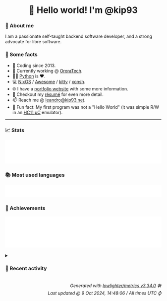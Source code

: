 <!-- README template, populated using this action:
     https://github.com/kip93/kip93/blob/main/.github/workflows/readme.yml. -->

<h1 align="center">👋 Hello world! I'm @kip93</h1> <!-- LOGIN => username -->

### 👤 About me

I am a passionate self-taught backend software developer, and a strong advocate for libre software.


### 💬 Some facts

* 📅 Coding since 2013.
* 💼 Currently working @ [OroraTech](https://ororatech.com/).
* 👨‍💻 [Python](https://github.com/search?q=user%3Akip93&l=python) is ❤️. <!-- LOGIN => username -->
* 💻 [NixOS](https://github.com/NixOS/) /
     [Awesome](https://github.com/awesomeWM/) /
     [kitty](https://github.com/kovidgoyal/kitty/) /
     [xonsh](https://github.com/xonsh/).
* 🌐 I have a [portfolio website](https://kip93.net/) with some more information.
* 📝 Checkout my [résumé](https://kip93.net/resume/) for even more detail.
* 📫 Reach me @ [leandro@kip93.net](mailto:leandro@kip93.net).
* 🎲 Fun fact: My first program was not a "Hello World" (it was simple R/W in an [HC11 µC](https://en.wikipedia.org/wiki/68HC11) emulator).


-----------------------------------------------------------------------------------------------------------------------


### 📈 Stats

![](./stats.svg)


### 📚 Most used languages <!-- by percentage, in decreasing order -->

![](./languages.svg)


### 🏅 Achievements

![](./achievements.svg)


<details> <!-- Last activity -->
<!-- Almost verbatim copy of https://github.com/lowlighter/metrics/blob/latest/source/templates/markdown/partials/activity.ejs, but restructured to be foldable. -->
<summary><h3>📰 Recent activity</h3></summary>

* 💬 Commented on [#293002 python311Packages.flask-simpleldap: init at 2.0.0](https://github.com/NixOS/nixpkgs/pull/293002) from [NixOS/nixpkgs](https://github.com/NixOS/nixpkgs)
  * *On 8 Oct 2024, 22:53:25*
* 🔍 Reviewed [#293002 python311Packages.flask-simpleldap: init at 2.0.0](https://github.com/NixOS/nixpkgs/pull/293002) in [NixOS/nixpkgs](https://github.com/NixOS/nixpkgs)
  * *On 8 Oct 2024, 22:53:25*
* ➡️ Pushed 1 commit in [kip93/nixpkgs](https://github.com/kip93/nixpkgs) on branch `chore/add-flask-simpleldap`
  * [#34d4a3a](https://github.com/kip93/nixpkgs/commit/34d4a3a) python311Packages.flask-simpleldap: init at 2.0.0
  * *On 8 Oct 2024, 22:53:10*
* ➡️ Pushed 10000 commits in [kip93/nixpkgs](https://github.com/kip93/nixpkgs) on branch `chore/add-flask-simpleldap`
  * [#e769510](https://github.com/kip93/nixpkgs/commit/e769510) smbclient-ng: 2.1.5 -&gt; 2.1.6
  * [#35b3400](https://github.com/kip93/nixpkgs/commit/35b3400) nu_scripts: 0-unstable-2024-09-26 -&gt; 0-unstable-2024-10-03 (#346644)
  * [#bb1e5d8](https://github.com/kip93/nixpkgs/commit/bb1e5d8) rio: Restrict test execution inside nixosTests for Linux devices (#345722)
  * [#e6413a4](https://github.com/kip93/nixpkgs/commit/e6413a4) s3ql: 5.2.1 -&gt; 5.2.2 (#346641)
  * [#6e9b3cb](https://github.com/kip93/nixpkgs/commit/6e9b3cb) qownnotes: 24.9.7 -&gt; 24.9.8 (#346634)
  * [#73bb6e0](https://github.com/kip93/nixpkgs/commit/73bb6e0) python312Packages.oelint-parser: 5.0.0 -&gt; 5.1.0 (#346597)
  * [#da5f025](https://github.com/kip93/nixpkgs/commit/da5f025) python312Packages.nvidia-ml-py: 12.555.43 -&gt; 12.560.30
  * [#630a79b](https://github.com/kip93/nixpkgs/commit/630a79b) lxgw-neoxihei: 1.206 -&gt; 1.207 (#346598)
  * [#83129b8](https://github.com/kip93/nixpkgs/commit/83129b8) stc-cli: 1.5 -&gt; 1.5.3 (#346600)
  * [#22e0ae0](https://github.com/kip93/nixpkgs/commit/22e0ae0) ngtcp2-gnutls: 1.7.0 -&gt; 1.8.0
  * [#ff10d04](https://github.com/kip93/nixpkgs/commit/ff10d04) civo: 1.0.91 -&gt; 1.1.91 (#346606)
  * [#c51750b](https://github.com/kip93/nixpkgs/commit/c51750b) nghttp3: 1.5.0 -&gt; 1.6.0
  * [#576d3a9](https://github.com/kip93/nixpkgs/commit/576d3a9) cloudflare-dynamic-dns: 4.3.3 -&gt; 4.3.5 (#346607)
  * [#754b521](https://github.com/kip93/nixpkgs/commit/754b521) minizinc: 2.8.6 -&gt; 2.8.7 (#346608)
  * [#295d978](https://github.com/kip93/nixpkgs/commit/295d978) ngtcp2: 1.7.0 -&gt; 1.8.0
  * [#7af92a2](https://github.com/kip93/nixpkgs/commit/7af92a2) gitleaks: 8.19.3 -&gt; 8.20.0 (#346612)
  * [#4d970eb](https://github.com/kip93/nixpkgs/commit/4d970eb) gpredict: patches and cleanups (#345081)
  * [#13931f2](https://github.com/kip93/nixpkgs/commit/13931f2) automatic-timezoned: 2.0.33 -&gt; 2.0.34 (#346619)
  * [#7aabf94](https://github.com/kip93/nixpkgs/commit/7aabf94) portfolio: 0.71.1 -&gt; 0.71.2 (#346622)
  * [#0c0a393](https://github.com/kip93/nixpkgs/commit/0c0a393) google-java-format: 1.23.0 -&gt; 1.24.0 (#346575)
  * *On 8 Oct 2024, 22:48:03*
</details>


<h6 align="right"><em>
    Generated with <a href="https://github.com/lowlighter/metrics/tree/latest/">lowlighter/metrics v3.34.0</a> 🛠️<br> <!-- VERSION => MAJOR.minor.patch -->
    Last updated @ 9 Oct 2024, 14:48:06 / All times UTC ⌚ <!-- meta.generated => DD/MM/YYYY, hh:mm -->
</em></h6>
